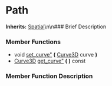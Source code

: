 #  Path  
**Inherits:** [Spatial](class_spatial)\\n\\n###  Brief Description  

###  Member Functions 
  * void [set_curve"](#set_curve) **(** [Curve3D](class_curve3d) curve  **)**
  * [Curve3D](class_curve3d) [get_curve"](#get_curve) **(** **)** const
###  Member Function Description  
